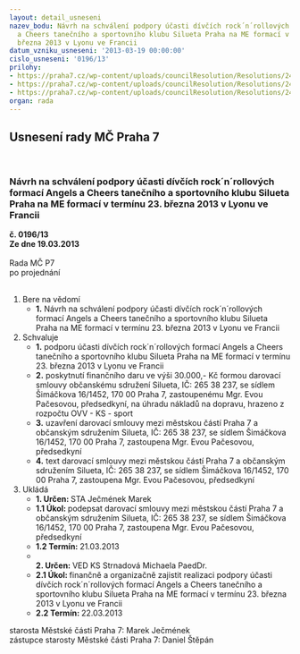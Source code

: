 ```yaml
---
layout: detail_usneseni
nazev_bodu: Návrh na schválení podpory účasti dívčích rock´n´rollových formací Angels
  a Cheers tanečního a sportovního klubu Silueta Praha na ME formací v termínu 23.
  března 2013 v Lyonu ve Francii
datum_vzniku_usneseni: '2013-03-19 00:00:00'
cislo_usneseni: '0196/13'
prilohy:
- https://praha7.cz/wp-content/uploads/councilResolution/Resolutions/24185/16-13-silueta_-_me_-_%c5%be%c3%a1dost.pdf
- https://praha7.cz/wp-content/uploads/councilResolution/Resolutions/24185/16-13-zapis_3_jednani_sk_06_03_2013.doc
- https://praha7.cz/wp-content/uploads/councilResolution/Resolutions/24185/16-13-s9_silueta_me_formaci_lyon_2013.doc
organ: rada
---
```

<div id="ucUsn_pList" class="usn">
	<span><h2>Usnesení rady MČ Praha 7 </h2>
<br></span><div class="standBody">
<span><h3>Návrh na schválení podpory účasti dívčích rock´n´rollových formací Angels a Cheers tanečního a sportovního klubu Silueta Praha na ME formací v termínu 23. března 2013 v Lyonu ve Francii</h3></span><div class="center">
		<strong>č. 0196/13</strong><br>
	</div>
<div class="center">
		<strong>Ze dne 19.03.2013</strong><br><br>
	</div>Rada MČ P7<br> po projednání<br><br><ol>
<li>Bere na vědomí<ul><li>
<strong>1.</strong> Návrh na schválení podpory účasti dívčích rock´n´rollových formací Angels a Cheers tanečního a sportovního klubu Silueta Praha na ME formací v termínu  23. března 2013 v Lyonu ve Francii  </li></ul>
</li>
<li>Schvaluje<ul>
<li>
<strong>1.</strong> podporu účasti dívčích rock´n´rollových formací Angels a Cheers tanečního a sportovního klubu Silueta Praha na ME formací v termínu 23. března 2013 v Lyonu ve Francii</li>
<li>
<strong>2.</strong> poskytnutí finančního daru ve výši 30.000,- Kč formou darovací smlouvy občanskému sdružení Silueta, IČ: 265 38 237, se sídlem Šimáčkova 16/1452,  170 00 Praha 7, zastoupenému Mgr. Evou Pačesovou, předsedkyní, na úhradu nákladů na dopravu, hrazeno z rozpočtu OVV - KS - sport</li>
<li>
<strong>3.</strong> uzavření darovací smlouvy mezi městskou částí Praha 7 a občanským sdružením Silueta, IČ: 265 38 237, se sídlem Šimáčkova 16/1452, 170 00 Praha 7, zastoupena Mgr. Evou Pačesovou, předsedkyní</li>
<li>
<strong>4.</strong> text darovací smlouvy mezi městskou částí Praha 7 a občanským sdružením Silueta, IČ: 265 38 237, se sídlem Šimáčkova 16/1452, 170 00 Praha 7, zastoupena Mgr. Evou Pačesovou, předsedkyní    </li>
</ul>
</li>
<li>Ukládá<ul>
<li>
<strong>1. Určen: </strong>STA Ječmének Marek</li>
<li>
<strong>1.1 Úkol: </strong>podepsat darovací smlouvy mezi městskou částí Praha 7 a občanským sdružením Silueta, IČ: 265 38 237, se sídlem Šimáčkova 16/1452, 170 00 Praha 7, zastoupena Mgr. Evou Pačesovou, předsedkyní</li>
<li>
<strong>1.2 Termín: </strong>21.03.2013</li>
<li>
<strong><br>2. Určen: </strong>VED KS Strnadová Michaela PaedDr.</li>
<li>
<strong>2.1 Úkol: </strong>finančně a organizačně zajistit realizaci podpory účasti dívčích rock´n´rollových formací Angels a Cheers tanečního a sportovního klubu Silueta Praha na ME formací v termínu 23. března 2013 v Lyonu ve Francii</li>
<li>
<strong>2.2 Termín: </strong>22.03.2013</li>
</ul>
</li>
</ol>starosta Městské části Praha 7: Marek Ječmének<br>zástupce starosty Městské části Praha 7: Daniel Štěpán 
</div>
</div>